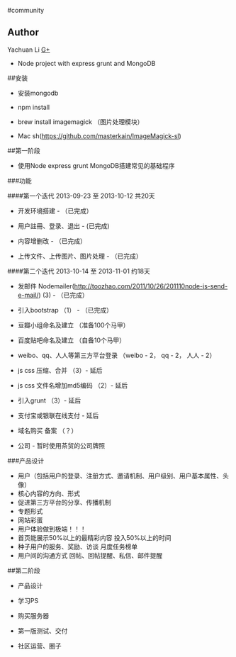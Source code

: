 #community

## Author

Yachuan Li
[G+](https://plus.google.com/112077127945816369783)

* Node project with express grunt and MongoDB

##安装

* 安装mongodb

* npm install

* brew install imagemagick （图片处理模块）

* Mac sh(https://github.com/masterkain/ImageMagick-sl)

##第一阶段

* 使用Node express grunt MongoDB搭建常见的基础程序

###功能 

####第一个迭代 2013-09-23 至 2013-10-12 共20天

* 开发环境搭建 - （已完成）

* 用户註冊、登录、退出 - (已完成)

* 内容增删改 - （已完成）

* 上传文件、上传图片、图片处理 - （已完成）

####第二个迭代 2013-10-14 至 2013-11-01 约18天

* 发邮件 Nodemailer(http://toozhao.com/2011/10/26/201110node-js-send-e-mail/) (3) - （已完成）

* 引入bootstrap （1） - （已完成）

* 豆瓣小组命名及建立 （准备100个马甲）

* 百度贴吧命名及建立 （自备10个马甲）

* weibo、qq、人人等第三方平台登录 （weibo - 2， qq - 2， 人人 - 2）

* js css 压缩、合并 （3）- 延后

* js css 文件名增加md5编码 （2）- 延后

* 引入grunt （3）- 延后

* 支付宝或银联在线支付 - 延后
 
* 域名购买 备案 （？）

* 公司 - 暂时使用茶贸的公司牌照

###产品设计

* 用户（包括用户的登录、注册方式、邀请机制、用户级别、用户基本属性、头像）
* 核心内容的方向、形式
* 促进第三方平台的分享、传播机制
* 专题形式
* 网站彩蛋
* 用户体验做到极端！！！
* 首页能展示50%以上的最精彩内容 投入50%以上的时间
* 种子用户的服务、奖励、访谈 月度任务榜单
* 用户间的沟通方式 回帖、回帖提醒、私信、邮件提醒

##第二阶段

* 产品设计

* 学习PS

* 购买服务器

* 第一版测试、交付

* 社区运营、圈子

